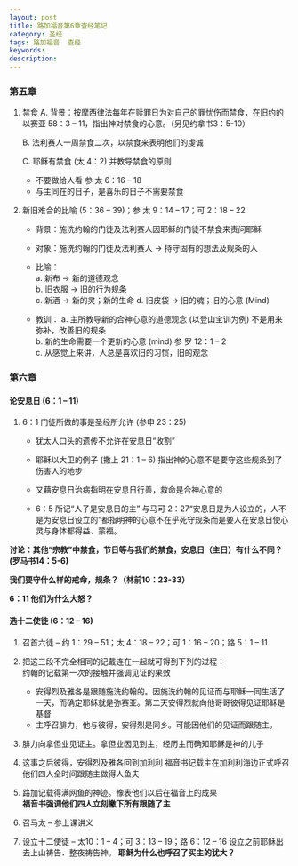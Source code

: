 ```yaml
---
layout: post
title: 路加福音第6章查经笔记
category: 圣经
tags: 路加福音  查经
keywords: 
description:  
---   
```


### 第五章
1.  禁食
      A.    背景：按摩西律法每年在赎罪日为对自己的罪忧伤而禁食，在旧约的以赛亚 58：3 – 11，指出神对禁食的心意。（另见约拿书3：5-10）    

      B.    法利赛人一周禁食二次，以禁食来表明他们的虔诚   
      
      C.    耶稣有禁食  (太 4：2) 并教导禁食的原则    
      
    - 不要做给人看 参 太 6：16 – 18
    - 与主同在的日子，是喜乐的日子不需要禁食   
            
2.  新旧难合的比喻  (5：36 – 39)；参 太 9：14 – 17；可 2：18 – 22  
    - 背景：施洗约翰的门徒及法利赛人因耶稣的门徒不禁食来责问耶稣   

    - 对象：施洗约翰的门徒及法利赛人 → 持守固有的想法及规条的人   
  
    - 比喻：  
             a.  新布 → 新的道德观念    
             b.  旧衣服 → 旧的行为规条   
             c.  新酒 → 新的灵；新的生命
             d.  旧皮袋 → 旧的魂；旧的心意 (Mind)      
             
    - 教训：
            a.    主所教导新的合神心意的道德观念 (以登山宝训为例) 不是用来弥补，改善旧的规条    
            b.   新的生命需要一个更新的心意 (mind) 参 罗 12：1 – 2   
            c.    从感觉上来讲，人总是喜欢旧的习惯，旧的观念

### 第六章
#### 论安息日 (6：1 – 11)   
1. 6：1 门徒所做的事是圣经所允许 (参申 23：25)   
    - 犹太人口头的遗传不允许在安息日“收割”    
   
    - 耶稣以大卫的例子 (撒上 21：1 – 6) 指出神的心意不是要守这些规条到了伤害人的地步     
   
    - 又藉安息日治病指明在安息日行善，救命是合神心意的   
   
    - 6：5 所记“人子是安息日的主” 与马可 2：27“安息日是为人设立的，人不是为安息日设立的”都指明神的心意不在乎死守规条而是要人在安息日使心灵与身体都得益、蒙褔。

**讨论：其他“宗教”中禁食，节日等与我们的禁食，安息日（主日）有什么不同？(罗马书14：5-6)**   

**我们要守什么样的戒命，规条？（林前10：23-33）**   

**6：11 他们为什么大怒？**



#### 选十二使徒 (6：12 – 16)   
1. 召首六徒 – 约 1：29 – 51；太 4：18 – 22；可 1：16 – 20；路 5：1 – 11
2. 把这三段不完全相同的记戴连在一起就可得到下列的过程：   
约翰的记载第一次的接触并强调见证的果效  
    - 安得烈及雅各是跟随施洗约翰的。因施洗约翰的见证而与耶稣一同生活了一天，而确定耶稣就是弥赛亚。第二天安得烈就向他哥哥彼得见证耶稣是基督    
    - 主呼召腓力，他与彼得，安得烈是同乡。可能因他们的见证而跟随主。    
3. 腓力向拿但业见证主。拿但业因见到主，经历主而确知耶稣是神的儿子    
4. 这事之后彼得，安得烈及雅各回到加利利
福音书记载主在加利利海边正式呼召他们四人全时间跟随主做得人鱼夫     

5. 路加记载得满网鱼的神迹。豫表他们以后在福音上的成果     
 <strong>福音书强调他们四人立刻撇下所有跟随了主</strong>     

6.	召马太 – 参上课讲义    

7.	设立十二使徒 – 太10：1 – 4；可 3：13 – 19；路 6：12 – 16
设立之前耶稣出去上山祷告．整夜祷告神。
<strong>耶稣为什么也呼召了买主的犹大？</strong>
